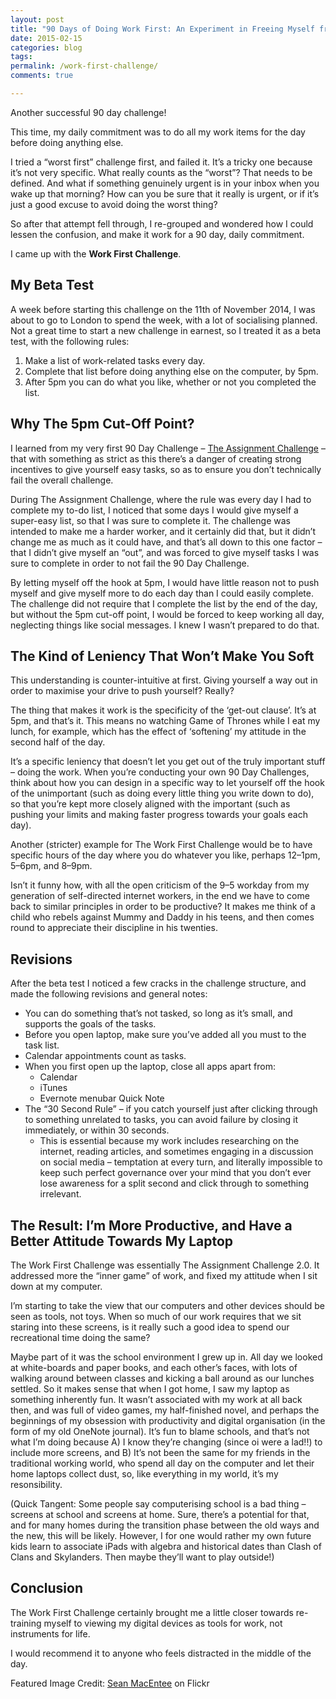 ```yaml
---
layout: post
title: "90 Days of Doing Work First: An Experiment in Freeing Myself from Unproductive Days"
date: 2015-02-15 
categories: blog
tags: 
permalink: /work-first-challenge/
comments: true

---
```


Another successful 90 day challenge!

This time, my daily commitment was to do all my work items for the day before doing anything else.

I tried a “worst first” challenge first, and failed it. It’s a tricky one because it’s not very specific. What really counts as the “worst”? That needs to be defined. And what if something genuinely urgent is in your inbox when you wake up that morning? How can you be sure that it really is urgent, or if it’s just a good excuse to avoid doing the worst thing?

So after that attempt fell through, I re-grouped and wondered how I could lessen the confusion, and make it work for a 90 day, daily commitment.

I came up with the **Work First Challenge**.



## My Beta Test

A week before starting this challenge on the 11th of November 2014, I was about to go to London to spend the week, with a lot of socialising planned. Not a great time to start a new challenge in earnest, so I treated it as a beta test, with the following rules:

1. Make a list of work-related tasks every day.
2. Complete that list before doing anything else on the computer, by 5pm.
3. After 5pm you can do what you like, whether or not you completed the list.



## Why The 5pm Cut-Off Point?

I learned from my very first 90 Day Challenge – [The Assignment Challenge](how-i-rewired-my-brain) – that with something as strict as this there’s a danger of creating strong incentives to give yourself easy tasks, so as to ensure you don’t technically fail the overall challenge.

During The Assignment Challenge, where the rule was every day I had to complete my to-do list, I noticed that some days I would give myself a super-easy list, so that I was sure to complete it. The challenge was intended to make me a harder worker, and it certainly did that, but it didn’t change me as much as it could have, and that’s all down to this one factor – that I didn’t give myself an “out”, and was forced to give myself tasks I was sure to complete in order to not fail the 90 Day Challenge.

By letting myself off the hook at 5pm, I would have little reason not to push myself and give myself more to do each day than I could easily complete. The challenge did not require that I complete the list by the end of the day, but without the 5pm cut-off point, I would be forced to keep working all day, neglecting things like social messages. I knew I wasn’t prepared to do that.



## The Kind of Leniency That Won’t Make You Soft

This understanding is counter-intuitive at first. Giving yourself a way out in order to maximise your drive to push yourself? Really?

The thing that makes it work is the specificity of the ‘get-out clause’. It’s at 5pm, and that’s it. This means no watching Game of Thrones while I eat my lunch, for example, which has the effect of ‘softening’ my attitude in the second half of the day.

It’s a specific leniency that doesn’t let you get out of the truly important stuff – doing the work. When you’re conducting your own 90 Day Challenges, think about how you can design in a specific way to let yourself off the hook of the unimportant (such as doing every little thing you write down to do), so that you’re kept more closely aligned with the important (such as pushing your limits and making faster progress towards your goals each day).

Another (stricter) example for The Work First Challenge would be to have specific hours of the day where you do whatever you like, perhaps 12–1pm, 5–6pm, and 8–9pm.

Isn’t it funny how, with all the open criticism of the 9–5 workday from my generation of self-directed internet workers, in the end we have to come back to similar principles in order to be productive? It makes me think of a child who rebels against Mummy and Daddy in his teens, and then comes round to appreciate their discipline in his twenties.



## Revisions
After the beta test I noticed a few cracks in the challenge structure, and made the following revisions and general notes:

- You can do something that’s not tasked, so long as it’s small, and supports the goals of the tasks.
- Before you open laptop, make sure you’ve added all you must to the task list.
- Calendar appointments count as tasks.
- When you first open up the laptop, close all apps apart from:
	- Calendar
	- iTunes
	- Evernote menubar Quick Note
- The “30 Second Rule” – if you catch yourself just after clicking through to something unrelated to tasks, you can avoid failure by closing it immediately, or within 30 seconds.
	- This is essential because my work includes researching on the internet, reading articles, and sometimes engaging in a discussion on social media – temptation at every turn, and literally impossible to keep such perfect governance over your mind that you don’t ever lose awareness for a split second and click through to something irrelevant.



## The Result: I’m More Productive, and Have a Better Attitude Towards My Laptop

The Work First Challenge was essentially The Assignment Challenge 2.0. It addressed more the “inner game” of work, and fixed my attitude when I sit down at my computer.

I’m starting to take the view that our computers and other devices should be seen as tools, not toys. When so much of our work requires that we sit staring into these screens, is it really such a good idea to spend our recreational time doing the same?

Maybe part of it was the school environment I grew up in. All day we looked at white-boards and paper books, and each other’s faces, with lots of walking around between classes and kicking a ball around as our lunches settled. So it makes sense that when I got home, I saw my laptop as something inherently fun. It wasn’t associated with my work at all back then, and was full of video games, my half-finished novel, and perhaps the beginnings of my obsession with productivity and digital organisation (in the form of my old OneNote journal). It’s fun to blame schools, and that’s not what I’m doing because A) I know they’re changing (since oi were a lad!!) to include more screens, and B) It’s not been the same for my friends in the traditional working world, who spend all day on the computer and let their home laptops collect dust, so, like everything in my world, it’s my resonsibility.

(Quick Tangent: Some people say computerising school is a bad thing – screens at school and screens at home. Sure, there’s a potential for that, and for many homes during the transition phase between the old ways and the new, this will be likely. However, I for one would rather my own future kids learn to associate iPads with algebra and historical dates than Clash of Clans and Skylanders. Then maybe they’ll want to play outside!)



## Conclusion
The Work First Challenge certainly brought me a little closer towards re-training myself to viewing my digital devices as tools for work, not instruments for life.

I would recommend it to anyone who feels distracted in the middle of the day.

 

Featured Image Credit: [Sean MacEntee](https://www.flickr.com/photos/smemon/) on Flickr


